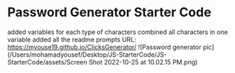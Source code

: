 # Password Generator Starter Code
added variables for each type of characters
combined all characters in one variable
added all the readme prompts
URL: https://myouse19.github.io/ClicksGenerator/
![Password generator pic](/Users/mohamadyousef/Desktop/JS-StarterCode/JS-StarterCode/assets/Screen Shot 2022-10-25 at 10.02.15 PM.png)